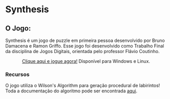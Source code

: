 # Synthesis

## O Jogo:
Synthesis é um jogo de puzzle em primeira pessoa desenvolvido por Bruno Damacena e Ramon Griffo. Esse jogo foi desenvolvido como Trabalho Final da disciplina de Jogos Digitais, orientada pelo professor Flávio Coutinho.
<p align="center"><a href="https://brunodamacena.github.io/synthesis" target="_blank">Clique aqui e jogue agora!</a> Disponível para Windows e Linux.</p>

### Recursos
O jogo utiliza o Wilson's Algorithm para geração procedural de labirintos! Toda a documentação do algoritmo pode ser encontrada [aqui](https://github.com/BrunoDamacena/MazeGenerator).
